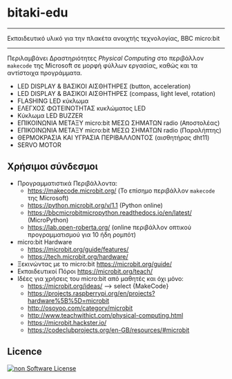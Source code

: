 # bitaki-edu

---
Εκπαιδευτικό υλικό για την πλακέτα ανοιχτής τεχνολογίας, BBC micro:bit

---

Περιλαμβάνει Δραστηριότητες *Physical Computing* στο περιβάλλον `makecode` της Microsoft σε μορφή φύλλων εργασίας, καθώς και τα αντίστοιχα προγράμματα.  

* LED DISPLAY & ΒΑΣΙΚΟΙ ΑΙΣΘΗΤΗΡΕΣ (button, acceleration)
* LED DISPLAY & ΒΑΣΙΚΟΙ ΑΙΣΘΗΤΗΡΕΣ (compass, light level, rotation)
* FLASHING LED κύκλωμα
* ΕΛΕΓΧΟΣ ΦΩΤΕΙΝΟΤΗΤΑΣ κυκλώματος LED
* Κύκλωμα LED BUZZER
* ΕΠΙΚΟΙΝΩΝΙΑ ΜΕΤΑΞΥ micro:bit ΜΕΣΩ ΣΗΜΑΤΩΝ radio (Αποστολέας)
* ΕΠΙΚΟΙΝΩΝΙΑ ΜΕΤΑΞΥ micro:bit ΜΕΣΩ ΣΗΜΑΤΩΝ radio (Παραλήπτης)
* ΘΕΡΜΟΚΡΑΣΙΑ ΚΑΙ ΥΓΡΑΣΙΑ ΠΕΡΙΒΑΛΛΟΝΤΟΣ (αισθητήρας dht11)
* SERVO MOTOR

## Χρήσιμοι σύνδεσμοι

* Προγραμματιστικά Περιβάλλοντα:
  * https://makecode.microbit.org/ (Το επίσημο περιβάλλον `makecode` της Microsoft)
  * https://python.microbit.org/v/1.1 (Python online)
  * https://bbcmicrobitmicropython.readthedocs.io/en/latest/ (MicroPython)
  * https://lab.open-roberta.org/ (online περιβάλλον οπτικού προγραμματισμού για 10 ήδη ρομπότ)
* micro:bit Hardware
  * https://microbit.org/guide/features/
  * https://tech.microbit.org/hardware/
* Ξεκινώντας με το micro:bit https://microbit.org/guide/
* Εκπαιδευτικοί Πόροι https://microbit.org/teach/
* Ιδέες για χρήσεις του micro:bit από μαθητές και όχι μόνο:
  * https://microbit.org/ideas/  --> select {MakeCode}
  * https://projects.raspberrypi.org/en/projects?hardware%5B%5D=microbit
  * http://osoyoo.com/category/microbit
  * http://www.teachwithict.com/physical-computing.html
  * https://microbit.hackster.io/
  * https://codeclubprojects.org/en-GB/resources/#microbit

## Licence
[![non Software License](https://mirrors.creativecommons.org/presskit/buttons/88x31/png/by-sa.png)](https://creativecommons.org/licenses/by-sa/4.0/deed.el)
